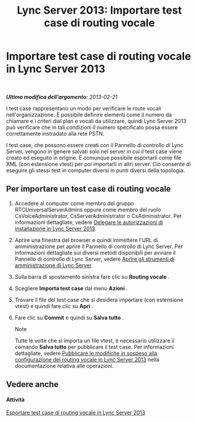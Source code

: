 ﻿---
title: 'Lync Server 2013: Importare test case di routing vocale'
TOCTitle: Importare test case di routing vocale
ms:assetid: 6546e24c-9ad2-428b-92b2-63948ed0f884
ms:mtpsurl: https://technet.microsoft.com/it-it/library/Gg398460(v=OCS.15)
ms:contentKeyID: 49300799
ms.date: 08/24/2015
mtps_version: v=OCS.15
ms.translationtype: HT
---

# Importare test case di routing vocale in Lync Server 2013

 

_**Ultima modifica dell'argomento:** 2013-02-21_

I test case rappresentano un modo per verificare le route vocali nell'organizzazione. È possibile definire elementi come il numero da chiamare e i criteri dial plan e vocali da utilizzare, quindi Lync Server 2013 può verificare che in tali condizioni il numero specificato possa essere correttamente instradato alla rete PSTN.

I test case, che possono essere creati con il Pannello di controllo di Lync Server, vengono in genere salvati solo nel server in cui il test case viene creato ed eseguito in origine. È comunque possibile esportarli come file XML (con estensione vtest) per poi importarli in altri server. Ciò consente di eseguire gli stessi test in computer diversi in punti diversi della topologia.

## Per importare un test case di routing vocale

1.  Accedere al computer come membro del gruppo RTCUniversalServerAdmins oppure come membro del ruolo CsVoiceAdministrator, CsServerAdministrator o CsAdministrator. Per informazioni dettagliate, vedere [Delegare le autorizzazioni di installazione in Lync Server 2013](lync-server-2013-delegate-setup-permissions.md).

2.  Aprire una finestra del browser e quindi immettere l'URL di amministrazione per aprire il Pannello di controllo di Lync Server. Per informazioni dettagliate sui diversi metodi disponibili per avviare il Pannello di controllo di Lync Server, vedere [Aprire gli strumenti di amministrazione di Lync Server](lync-server-2013-open-lync-server-administrative-tools.md).

3.  Sulla barra di spostamento sinistra fare clic su **Routing vocale** .

4.  Scegliere **Importa test case** dal menu **Azioni** .

5.  Trovare il file del test case che si desidera importare (con estensione vtest) e quindi fare clic su **Apri** .

6.  Fare clic su **Commit** e quindi su **Salva tutto** .
    

    > [!NOTE]
    > Tutte le volte che si importa un file vtest, è necessario utilizzare il comando <STRONG>Salva tutto</STRONG> per pubblicare il test case. Per informazioni dettagliate, vedere <A href="lync-server-2013-publish-pending-changes-to-the-voice-routing-configuration.md">Pubblicare le modifiche in sospeso alla configurazione del routing vocale in Lync Server 2013</A> nella documentazione relativa alle operazioni.



## Vedere anche

#### Attività

[Esportare test case di routing vocale in Lync Server 2013](lync-server-2013-export-voice-routing-test-cases.md)

